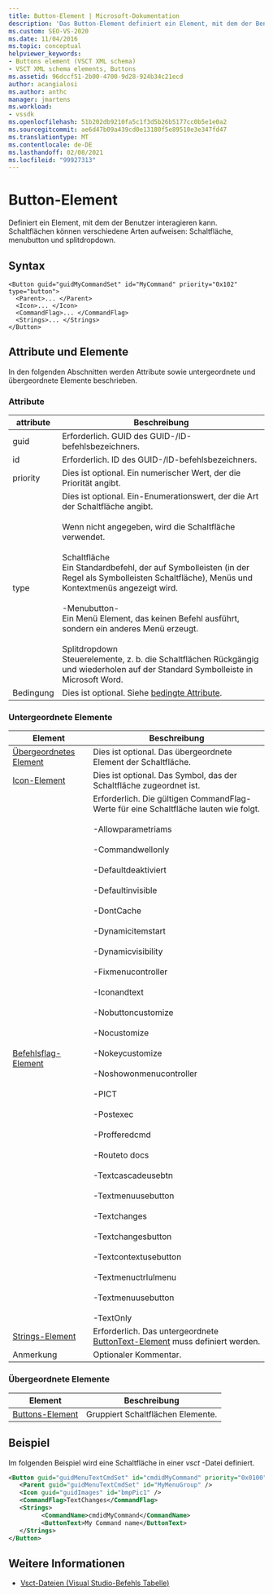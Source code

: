 ```yaml
---
title: Button-Element | Microsoft-Dokumentation
description: 'Das Button-Element definiert ein Element, mit dem der Benutzer interagieren kann. Schaltflächen können verschiedene Arten aufweisen: Schaltfläche, menubutton und splitdropdown.'
ms.custom: SEO-VS-2020
ms.date: 11/04/2016
ms.topic: conceptual
helpviewer_keywords:
- Buttons element (VSCT XML schema)
- VSCT XML schema elements, Buttons
ms.assetid: 96dccf51-2b00-4700-9d28-924b34c21ecd
author: acangialosi
ms.author: anthc
manager: jmartens
ms.workload:
- vssdk
ms.openlocfilehash: 51b202db9210fa5c1f3d5b26b5177cc0b5e1e0a2
ms.sourcegitcommit: ae6d47b09a439cd0e13180f5e89510e3e347fd47
ms.translationtype: MT
ms.contentlocale: de-DE
ms.lasthandoff: 02/08/2021
ms.locfileid: "99927313"
---
```

# <a name="button-element"></a>Button-Element
Definiert ein Element, mit dem der Benutzer interagieren kann. Schaltflächen können verschiedene Arten aufweisen: Schaltfläche, menubutton und splitdropdown.

## <a name="syntax"></a>Syntax

```
<Button guid="guidMyCommandSet" id="MyCommand" priority="0x102" type="button">
  <Parent>... </Parent>
  <Icon>... </Icon>
  <CommandFlag>... </CommandFlag>
  <Strings>... </Strings>
</Button>
```

## <a name="attributes-and-elements"></a>Attribute und Elemente
 In den folgenden Abschnitten werden Attribute sowie untergeordnete und übergeordnete Elemente beschrieben.

### <a name="attributes"></a>Attribute

|attribute|Beschreibung|
|---------------|-----------------|
|guid|Erforderlich. GUID des GUID-/ID-befehlsbezeichners.|
|id|Erforderlich. ID des GUID-/ID-befehlsbezeichners.|
|priority|Dies ist optional. Ein numerischer Wert, der die Priorität angibt.|
|type|Dies ist optional. Ein-Enumerationswert, der die Art der Schaltfläche angibt.<br /><br /> Wenn nicht angegeben, wird die Schaltfläche verwendet.<br /><br /> Schaltfläche<br /> Ein Standardbefehl, der auf Symbolleisten (in der Regel als Symbolleisten Schaltfläche), Menüs und Kontextmenüs angezeigt wird.<br /><br /> -Menubutton-<br /> Ein Menü Element, das keinen Befehl ausführt, sondern ein anderes Menü erzeugt.<br /><br /> Splitdropdown<br /> Steuerelemente, z. b. die Schaltflächen Rückgängig und wiederholen auf der Standard Symbolleiste in Microsoft Word.|
|Bedingung|Dies ist optional. Siehe [bedingte Attribute](../extensibility/vsct-xml-schema-conditional-attributes.md).|

### <a name="child-elements"></a>Untergeordnete Elemente

|Element|Beschreibung|
|-------------|-----------------|
|[Übergeordnetes Element](../extensibility/parent-element.md)|Dies ist optional. Das übergeordnete Element der Schaltfläche.|
|[Icon-Element](../extensibility/icon-element.md)|Dies ist optional. Das Symbol, das der Schaltfläche zugeordnet ist.|
|[Befehlsflag-Element](../extensibility/command-flag-element.md)|Erforderlich. Die gültigen CommandFlag-Werte für eine Schaltfläche lauten wie folgt.<br /><br /> -Allowparametriams<br /><br /> -Commandwellonly<br /><br /> -Defaultdeaktiviert<br /><br /> -Defaultinvisible<br /><br /> -DontCache<br /><br /> -Dynamicitemstart<br /><br /> -Dynamicvisibility<br /><br /> -Fixmenucontroller<br /><br /> -Iconandtext<br /><br /> -Nobuttoncustomize<br /><br /> -Nocustomize<br /><br /> -Nokeycustomize<br /><br /> -Noshowonmenucontroller<br /><br /> -PICT<br /><br /> -Postexec<br /><br /> -Profferedcmd<br /><br /> -Routeto docs<br /><br /> -Textcascadeusebtn<br /><br /> -Textmenuusebutton<br /><br /> -Textchanges<br /><br /> -Textchangesbutton<br /><br /> -Textcontextusebutton<br /><br /> -Textmenuctrlulmenu<br /><br /> -Textmenuusebutton<br /><br /> -TextOnly|
|[Strings-Element](../extensibility/strings-element.md)|Erforderlich. Das untergeordnete [ButtonText-Element](../extensibility/buttontext-element.md) muss definiert werden.|
|Anmerkung|Optionaler Kommentar.|

### <a name="parent-elements"></a>Übergeordnete Elemente

|Element|Beschreibung|
|-------------|-----------------|
|[Buttons-Element](../extensibility/buttons-element.md)|Gruppiert Schaltflächen Elemente.|

## <a name="example"></a>Beispiel
 Im folgenden Beispiel wird eine Schaltfläche in einer *vsct* -Datei definiert.

 ```xml
<Button guid="guidMenuTextCmdSet" id="cmdidMyCommand" priority="0x0100" type="Button">
    <Parent guid="guidMenuTextCmdSet" id="MyMenuGroup" />
    <Icon guid="guidImages" id="bmpPic1" />
    <CommandFlag>TextChanges</CommandFlag>
    <Strings>
          <CommandName>cmdidMyCommand</CommandName>
          <ButtonText>My Command name</ButtonText>
    </Strings>
</Button>
 ```

## <a name="see-also"></a>Weitere Informationen
- [Vsct-Dateien (Visual Studio-Befehls Tabelle)](../extensibility/internals/visual-studio-command-table-dot-vsct-files.md)
